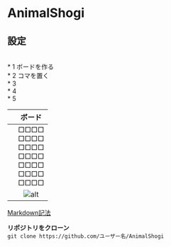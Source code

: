 # AnimalShogi

## 設定
<br>
* 1 ボードを作る<br>
* 2 コマを置く  <br>
* 3<br>
* 4<br>
* 5<br>

|	|ボード|
|---|:---:|
|	|□□□□<br>□□□□<br>□□□□<br>□□□□<br>□□□□<br>□□□□<br>□□□□|
|	|![alt](https://qph.fs.quoracdn.net/main-qimg-3facd2ff72539f4687eb3eb36ced11a0)

[Markdown記法](https://gist.github.com/mignonstyle/083c9e1651d7734f84c99b8cf49d57fa)

**リポジトリをクローン**  
`git clone https://github.com/ユーザー名/AnimalShogi`